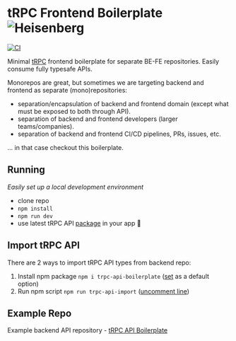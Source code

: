 # tRPC Frontend Boilerplate ![Heisenberg](/misc/heisenberg_75.png)

[![CI][ci-badge]][ci-url]

Minimal [tRPC](https://trpc.io/) frontend boilerplate for separate BE-FE repositories. Easily consume fully typesafe APIs.

Monorepos are great, but sometimes we are targeting backend and frontend as separate (mono)repositories:

- separation/encapsulation of backend and frontend domain (except what must be exposed to both through API).
- separation of backend and frontend developers (larger teams/companies).
- separation of backend and frontend CI/CD pipelines, PRs, issues, etc.

... in that case checkout this boilerplate.

## Running

_Easily set up a local development environment_

- clone repo
- `npm install`
- `npm run dev`
- use latest tRPC API [package](https://www.npmjs.com/package/trpc-api-boilerplate) in your app 🚀

## Import tRPC API

There are 2 ways to import tRPC API types from backend repo:

1. Install npm package `npm i trpc-api-boilerplate` ([set](https://github.com/mkosir/trpc-fe-boilerplate/blob/main/src/common/trpc-api-boilerplate/client/index.ts#L4) as a default option)
2. Run npm script `npm run trpc-api-import` ([uncomment line](https://github.com/mkosir/trpc-fe-boilerplate/blob/main/src/common/trpc-api-boilerplate/client/index.ts#L7))

## Example Repo

Example backend API repository - [tRPC API Boilerplate](https://github.com/mkosir/trpc-api-boilerplate)

<!-- Badges -->

[ci-badge]: https://github.com/mkosir/trpc-fe-boilerplate/actions/workflows/CI.yml/badge.svg
[ci-url]: https://github.com/mkosir/trpc-fe-boilerplate/actions/workflows/CI.yml
